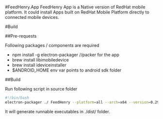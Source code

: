 #FeedHenry.App
FeedHenry App is a Native version of RedHat mobile platform. It could install Apps built on RedHat Mobile Platform directly to connected mobile devices.

#Build

##Pre-requests

Following packages / components are required
* npm install -g electron-packager //packer for the app
* brew install libimobiledevice
* brew install ideviceinstaller
* $ANDROID_HOME env var points to android sdk folder

##Build

Run following script in source folder
```bash
#!/bin/bash
electron-packager ./ FeedHenry --platform=all --arch=x64 --version=0.29.1 --out=./dist --icon=./appIcon.icns --app-bundle-id=com.feedhenry --app-version=1.0.0  --version-string="{CompanyName:'FeedHenry','LegalCopyright':'FeedHenry License'}"

```

It will generate runnable executables in ./dist/ folder.
